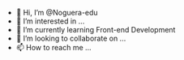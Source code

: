 - 👋 Hi, I’m @Noguera-edu
- 👀 I’m interested in ...
- 🌱 I’m currently learning Front-end Development
- 💞️ I’m looking to collaborate on ...
- 📫 How to reach me ...

<!---
Noguera-edu/Noguera-edu is a ✨ special ✨ repository because its `README.md` (this file) appears on your GitHub profile.
You can click the Preview link to take a look at your changes.
--->
